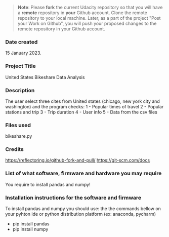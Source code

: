 >**Note**: Please **fork** the current Udacity repository so that you will have a **remote** repository in **your** Github account. Clone the remote repository to your local machine. Later, as a part of the project "Post your Work on Github", you will push your proposed changes to the remote repository in your Github account.

### Date created
15 January 2023.

### Project Title
United States Bikeshare Data Analysis

### Description
The user select three cites from United states (chicago, new york city and washington) and the program checks:
1 - Popular times of travel
2 - Popular stations and trip
3 - Trip duration
4 - User info
5 - Data from the csv files

### Files used
bikeshare.py

### Credits
https://reflectoring.io/github-fork-and-pull/
https://git-scm.com/docs


### List of what software, firmware and hardware you may require
You require to install pandas and numpy!

### Installation instructions for the software and firmware
To install pandas and numpy you should use:
the the commands bellow on your pyhton ide or python distribution platform (ex: anaconda, pycharm)
 - pip install pandas
 - pip install numpy
